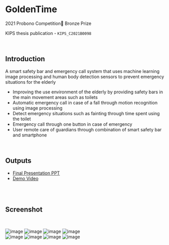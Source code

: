 # GoldenTime

2021 Probono Competition🏅 Bronze Prize 

KIPS thesis publication - `KIPS_C2021B0098`

<br>

## Introduction
A smart safety bar and emergency call system that uses machine learning image processing and human body detection sensors to prevent emergency situations for the elderly
- Improving the use environment of the elderly by providing safety bars in the main movement areas such as toilets
- Automatic emergency call in case of a fall through motion recognition using image processing
- Detect emergency situations such as fainting through time spent using the toilet
- Emergency call through one button in case of emergency
- User remote care of guardians through combination of smart safety bar and smartphone

<br>

## Outputs
- [Final Presentation PPT](https://github.com/na3150/GoldenTime/blob/probonoApp/GolenTime%20PPT.pdf)
- [Demo Video](https://www.youtube.com/watch?v=AmEC3rW79tI)

<br>

<br>

## Screenshot 
<br>

![image](https://user-images.githubusercontent.com/64996121/140453303-a64b6b8e-481a-40be-8427-af2588d119fe.png)
![image](https://user-images.githubusercontent.com/64996121/140453399-a545aad3-f53e-439c-8827-deaac5ba226a.png) 
![image](https://user-images.githubusercontent.com/64996121/140453508-33f2d7cc-1473-493d-8f9c-0b9e48db6e65.png)
![image](https://user-images.githubusercontent.com/64996121/140453608-41c5c4e3-5fb4-40e4-865d-cba8bcd18120.png) 
<br>
![image](https://user-images.githubusercontent.com/64996121/140453624-705b6e9b-5ee7-4bed-a31f-1937cd92860d.png)
![image](https://user-images.githubusercontent.com/64996121/141114584-8aca2761-e694-470a-9031-46cc6c9a6a58.png) 
![image](https://user-images.githubusercontent.com/64996121/141114637-f86ed363-8775-4e9c-ac2e-6424190d56ac.png)
![image](https://user-images.githubusercontent.com/64996121/140453704-93f76e03-99a8-4e7f-8254-54e6c64b6501.png)
